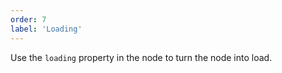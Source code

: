 ```yaml
---
order: 7
label: 'Loading'
---
```


Use the `loading` property in the node to turn the node into load.
